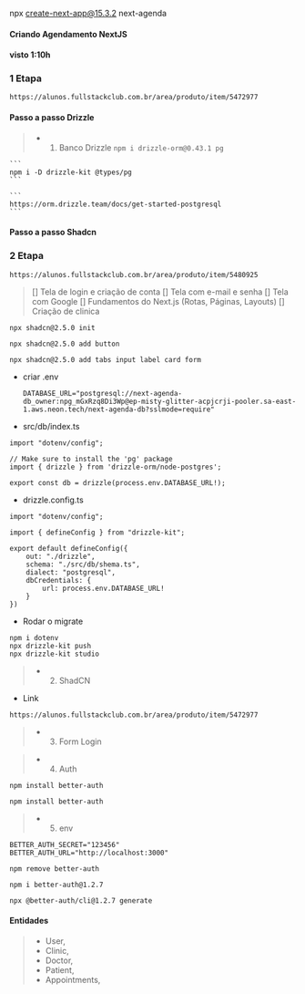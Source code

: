 npx create-next-app@15.3.2 next-agenda

#### Criando Agendamento NextJS
#### visto 1:10h

### 1 Etapa
```
https://alunos.fullstackclub.com.br/area/produto/item/5472977
```

#### Passo a passo Drizzle
> * 1. Banco Drizzle
    ```
    npm i drizzle-orm@0.43.1 pg
    ```

    ```
    npm i -D drizzle-kit @types/pg
    ```

    ```
    https://orm.drizzle.team/docs/get-started-postgresql
    ```
#### Passo a passo Shadcn

### 2 Etapa
```
https://alunos.fullstackclub.com.br/area/produto/item/5480925
```
> [] Tela de login e criação de conta
> [] Tela com e-mail e senha
> [] Tela com Google
> [] Fundamentos do Next.js (Rotas, Páginas, Layouts)
> [] Criação de clinica

``` instalando
npx shadcn@2.5.0 init
```

``` button
npx shadcn@2.5.0 add button
```

``` tabs
npx shadcn@2.5.0 add tabs input label card form
```

* criar .env
    ```
    DATABASE_URL="postgresql://next-agenda-db_owner:npg_mGxRzq8Di3Wp@ep-misty-glitter-acpjcrji-pooler.sa-east-1.aws.neon.tech/next-agenda-db?sslmode=require"
    ```

* src/db/index.ts
```
import "dotenv/config";

// Make sure to install the 'pg' package 
import { drizzle } from 'drizzle-orm/node-postgres';

export const db = drizzle(process.env.DATABASE_URL!);
```

* drizzle.config.ts
```
import "dotenv/config";

import { defineConfig } from "drizzle-kit";

export default defineConfig({
    out: "./drizzle",
    schema: "./src/db/shema.ts",
    dialect: "postgresql",
    dbCredentials: {
        url: process.env.DATABASE_URL!
    }
})
```

* Rodar o migrate
```
npm i dotenv   
npx drizzle-kit push
npx drizzle-kit studio
```

> * 2. ShadCN

* Link
```
https://alunos.fullstackclub.com.br/area/produto/item/5472977
```



> * 3. Form Login
 
> * 4. Auth
```
npm install better-auth
```
```
npm install better-auth
```
> * 5. env

```
BETTER_AUTH_SECRET="123456"
BETTER_AUTH_URL="http://localhost:3000"
```

```
npm remove better-auth
```

```
npm i better-auth@1.2.7
```

```
npx @better-auth/cli@1.2.7 generate
```

#### Entidades
> * User,
> * Clinic,
> * Doctor,
> * Patient,
> * Appointments,